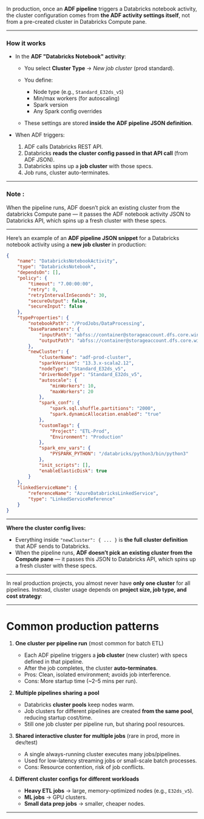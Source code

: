 In production, once an **ADF pipeline** triggers a Databricks notebook activity, the cluster configuration comes from **the ADF activity settings itself**, not from a pre-created cluster in Databricks Compute pane.

---

### **How it works**

* In the **ADF "Databricks Notebook" activity**:

  * You select **Cluster Type** → *New job cluster* (prod standard).
  * You define:

    * Node type (e.g., `Standard_E32ds_v5`)
    * Min/max workers (for autoscaling)
    * Spark version
    * Any Spark config overrides
  * These settings are stored **inside the ADF pipeline JSON definition**.
* When ADF triggers:

  1. ADF calls Databricks REST API.
  2. Databricks **reads the cluster config passed in that API call** (from ADF JSON).
  3. Databricks spins up a **job cluster** with those specs.
  4. Job runs, cluster auto-terminates.

---
### Note : 
When the pipeline runs, ADF doesn’t pick an existing cluster from the databricks Compute pane — it passes the ADF notebook activity JSON to Databricks API, which spins up a fresh cluster with these specs.

---
Here’s an example of an **ADF pipeline JSON snippet** for a Databricks notebook activity using a **new job cluster** in production:

```json
{
    "name": "DatabricksNotebookActivity",
    "type": "DatabricksNotebook",
    "dependsOn": [],
    "policy": {
        "timeout": "7.00:00:00",
        "retry": 0,
        "retryIntervalInSeconds": 30,
        "secureOutput": false,
        "secureInput": false
    },
    "typeProperties": {
        "notebookPath": "/ProdJobs/DataProcessing",
        "baseParameters": {
            "inputPath": "abfss://container@storageaccount.dfs.core.windows.net/input",
            "outputPath": "abfss://container@storageaccount.dfs.core.windows.net/output"
        },
        "newCluster": {
            "clusterName": "adf-prod-cluster",
            "sparkVersion": "13.3.x-scala2.12",
            "nodeType": "Standard_E32ds_v5",
            "driverNodeType": "Standard_E32ds_v5",
            "autoscale": {
                "minWorkers": 10,
                "maxWorkers": 20
            },
            "spark_conf": {
                "spark.sql.shuffle.partitions": "2000",
                "spark.dynamicAllocation.enabled": "true"
            },
            "customTags": {
                "Project": "ETL-Prod",
                "Environment": "Production"
            },
            "spark_env_vars": {
                "PYSPARK_PYTHON": "/databricks/python3/bin/python3"
            },
            "init_scripts": [],
            "enableElasticDisk": true
        }
    },
    "linkedServiceName": {
        "referenceName": "AzureDatabricksLinkedService",
        "type": "LinkedServiceReference"
    }
}
```

---

**Where the cluster config lives:**

* Everything inside `"newCluster": { ... }` is **the full cluster definition** that ADF sends to Databricks.
* When the pipeline runs, **ADF doesn’t pick an existing cluster from the Compute pane** — it passes this JSON to Databricks API, which spins up a fresh cluster with these specs.

---

In real production projects, you almost never have **only one cluster** for all pipelines.
Instead, cluster usage depends on **project size, job type, and cost strategy**:

---

# **Common production patterns**

1. **One cluster per pipeline run** (most common for batch ETL)

   * Each ADF pipeline triggers a **job cluster** (new cluster) with specs defined in that pipeline.
   * After the job completes, the cluster **auto-terminates**.
   * Pros: Clean, isolated environment; avoids job interference.
   * Cons: More startup time (\~2–5 mins per run).

2. **Multiple pipelines sharing a pool**

   * Databricks **cluster pools** keep nodes warm.
   * Job clusters for different pipelines are created **from the same pool**, reducing startup cost/time.
   * Still one job cluster per pipeline run, but sharing pool resources.

3. **Shared interactive cluster for multiple jobs** (rare in prod, more in dev/test)

   * A single always-running cluster executes many jobs/pipelines.
   * Used for low-latency streaming jobs or small-scale batch processes.
   * Cons: Resource contention, risk of job conflicts.

4. **Different cluster configs for different workloads**

   * **Heavy ETL jobs** → large, memory-optimized nodes (e.g., `E32ds_v5`).
   * **ML jobs** → GPU clusters.
   * **Small data prep jobs** → smaller, cheaper nodes.

---

